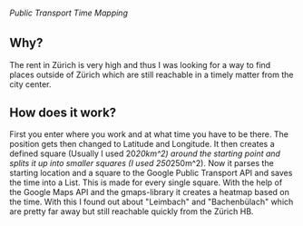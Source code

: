 ###### Public Transport Time Mapping
## Why?
The rent in Zürich is very high and thus I was looking for a way to find places outside of Zürich which are still reachable in a timely matter from the city center.

## How does it work?

First you enter where you work and at what time you have to be there. The position gets then changed to Latitude and Longitude. It then creates a defined square (Usually I used 20*20km^2) around the starting point and splits it up into smaller squares (I used 250*250m^2). Now it parses the starting location and a square to the Google Public Transport API and saves the time into a List. This is made for every single square. With the help of the Google Maps API and the gmaps-library it creates a heatmap based on the time. With this I found out about "Leimbach" and "Bachenbülach" which are pretty far away but still reachable quickly from the Zürich HB.
